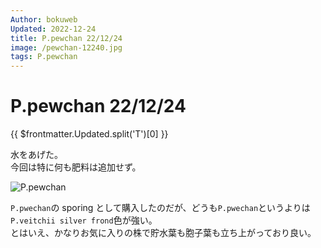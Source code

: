 ```yaml
---
Author: bokuweb
Updated: 2022-12-24
title: P.pewchan 22/12/24
image: /pewchan-12240.jpg
tags: P.pewchan
---
```


# P.pewchan 22/12/24
{{ $frontmatter.Updated.split('T')[0] }}

水をあげた。  
今回は特に何も肥料は追加せず。

![P.pewchan](/pewchan-12240.jpg)

`P.pwechan`の sporing として購入したのだが、どうも`P.pwechan`というよりは`P.veitchii silver frond`色が強い。  
とはいえ、かなりお気に入りの株で貯水葉も胞子葉も立ち上がっており良い。

<!-- more -->
